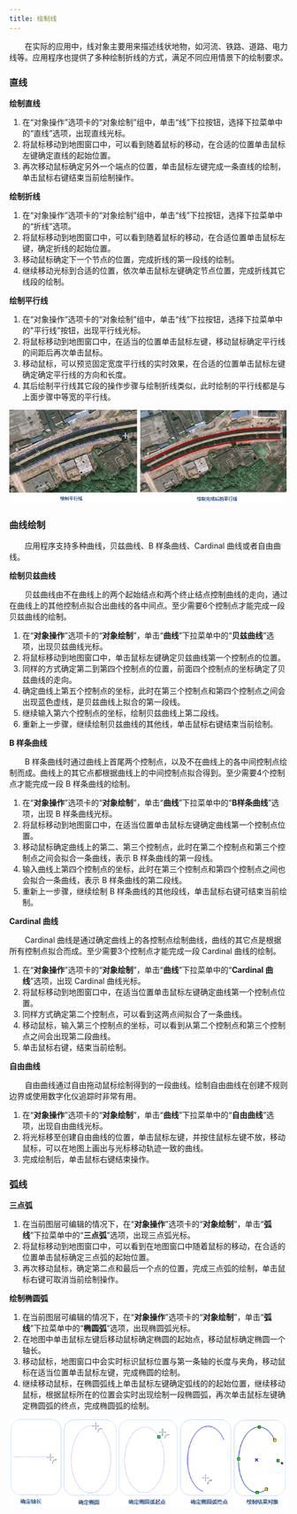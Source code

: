 ```yaml
---
title: 绘制线
---
```


　　在实际的应用中，线对象主要用来描述线状地物，如河流、铁路、道路、电力线等。应用程序也提供了多种绘制折线的方式，满足不同应用情景下的绘制要求。

### 直线

**绘制直线**

1.  在“对象操作”选项卡的“对象绘制”组中，单击“线”下拉按钮，选择下拉菜单中的“直线”选项，出现直线光标。 
2.  将鼠标移动到地图窗口中，可以看到随着鼠标的移动，在合适的位置单击鼠标左键确定直线的起始位置。 
3.  再次移动鼠标确定另外一个端点的位置，单击鼠标左键完成一条直线的绘制，单击鼠标右键结束当前绘制操作。 


**绘制折线**

1. 在“对象操作”选项卡的“对象绘制”组中，单击“线”下拉按钮，选择下拉菜单中的“折线”选项。 
2. 将鼠标移动到地图窗口中，可以看到随着鼠标的移动，在合适位置单击鼠标左键，确定折线的起始位置。 
3. 移动鼠标确定下一个节点的位置，完成折线的第一段线的绘制。 
4. 继续移动光标到合适的位置，依次单击鼠标左键确定节点位置，完成折线其它线段的绘制。 


**绘制平行线**

1. 在“对象操作”选项卡的“对象绘制”组中，单击“线”下拉按钮，选择下拉菜单中的"平行线”按钮，出现平行线光标。 
2. 将鼠标移动到地图窗口中，在适当的位置单击鼠标左键，移动鼠标确定平行线的间距后再次单击鼠标。
3. 移动鼠标，可以预览固定宽度平行线的实时效果，在合适的位置单击鼠标左键确定确定平行线的方向和长度。 
4. 其后绘制平行线其它段的操作步骤与绘制折线类似，此时绘制的平行线都是与上面步骤中等宽的平行线。 

![](img/Parallel.png)

### 曲线绘制

　　应用程序支持多种曲线，贝兹曲线、B 样条曲线、Cardinal 曲线或者自由曲线。

**绘制贝兹曲线**

　　贝兹曲线由不在曲线上的两个起始结点和两个终止结点控制曲线的走向，通过在曲线上的其他控制点拟合出曲线的各中间点。至少需要6个控制点才能完成一段贝兹曲线的绘制。

1.  在“**对象操作**”选项卡的“**对象绘制**”，单击“**曲线**”下拉菜单中的“**贝兹曲线**”选项，出现贝兹曲线光标。
2.  将鼠标移动到地图窗口中，单击鼠标左键确定贝兹曲线第一个控制点的位置。
3.  同样的方式确定第二到第四个控制点的位置，前面四个控制点的坐标确定了贝兹曲线的走向。
4.  确定曲线上第五个控制点的坐标，此时在第三个控制点和第四个控制点之间会出现蓝色虚线，是贝兹曲线上拟合的第一段线。
5.  继续输入第六个控制点的坐标，绘制贝兹曲线上第二段线。
6.  重新上一步骤，继续绘制贝兹曲线的其他线，单击鼠标右键结束当前绘制。

**B 样条曲线**

　　B 样条曲线时通过曲线上首尾两个控制点，以及不在曲线上的各中间控制点绘制而成。曲线上的其它点都根据曲线上的中间控制点拟合得到。至少需要4个控制点才能完成一段 B 样条曲线的绘制。

1.  在“**对象操作**”选项卡的“**对象绘制**”，单击“**曲线**”下拉菜单中的“**B样条曲线**”选项，出现 B 样条曲线光标。
2.  将鼠标移动到地图窗口中，在适当位置单击鼠标左键确定曲线第一个控制点位置。
3.  移动鼠标确定曲线上的第二、第三个控制点，此时在第二个控制点和第三个控制点之间会拟合一条曲线，表示 B 样条曲线的第一段线。
4.  输入曲线上第四个控制点的坐标，此时在第三个控制点和第四个控制点之间也会拟合一条曲线，表示 B 样条曲线的第二段线。
5.  重新上一步骤，继续绘制 B 样条曲线的其他段线，单击鼠标右键可结束当前绘制。

**Cardinal 曲线**

　　Cardinal 曲线是通过确定曲线上的各控制点绘制曲线，曲线的其它点是根据所有控制点拟合而成。至少需要3个控制点才能完成一段 Cardinal 曲线的绘制。

1.  在“**对象操作**”选项卡的“**对象绘制**”，单击“**曲线**”下拉菜单中的“**Cardinal 曲线**”选项，出现 Cardinal 曲线光标。
2.  将鼠标移动到地图窗口中，在适当位置单击鼠标左键确定曲线第一个控制点位置。
3.  同样方式确定第二个控制点，可以看到这两点间拟合了一条曲线。
4.  移动鼠标，输入第三个控制点的坐标，可以看到从第二个控制点和第三个控制点之间会出现第二段曲线。
5.  单击鼠标右键，结束当前绘制。

**自由曲线**

　　自由曲线通过自由拖动鼠标绘制得到的一段曲线。绘制自由曲线在创建不规则边界或使用数字化仪追踪时非常有用。

1.  在“**对象操作**”选项卡的“**对象绘制**”，单击“**曲线**”下拉菜单中的“**自由曲线**”选项，出现自由曲线光标。
2.  将光标移至创建自由曲线的位置，单击鼠标左键，并按住鼠标左键不放，移动鼠标，可以在地图上画出与光标移动轨迹一致的曲线。
3.  完成绘制后，单击鼠标右键结束操作。

### 弧线

**三点弧**


1.  在当前图层可编辑的情况下，在“**对象操作**”选项卡的“**对象绘制**”，单击“**弧线**”下拉菜单中的“**三点弧**”选项，出现三点弧光标。
2.  将鼠标移动到地图窗口中，可以看到在地图窗口中随着鼠标的移动，在合适的位置单击鼠标确定三点弧的起始位置。
3.  再次移动鼠标，确定第二点和最后一个点的位置，完成三点弧的绘制，单击鼠标右键可取消当前绘制操作。


**绘制椭圆弧**

1.  在当前图层可编辑的情况下，在“**对象操作**”选项卡的“**对象绘制**”，单击“**弧线**”下拉菜单中的“**椭圆弧**”选项，出现椭圆弧光标。
2.  在地图中单击鼠标左键后移动鼠标确定椭圆的起始点，移动鼠标确定椭圆一个轴长。
3.  移动鼠标，地图窗口中会实时标识鼠标位置与第一条轴的长度与夹角，移动鼠标在适当位置单击鼠标左键，完成椭圆的绘制。
4.  继续移动鼠标，在椭圆弧线上单击鼠标左键确定弧线的的起始位置，继续移动鼠标，根据鼠标所在的位置会实时出现绘制一段椭圆弧，再次单击鼠标左键确定椭圆弧的终点，完成椭圆弧的绘制。

![alt 绘制椭圆弧](img/DrawArc.png)
